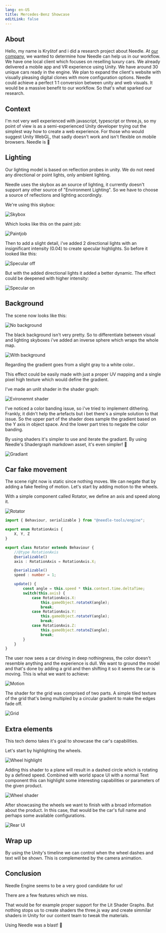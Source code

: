 ```yaml
---
lang: en-US
title: Mercedes-Benz Showcase
editLink: false
---
```


## About

Hello, my name is Kryštof and i did a research project about Needle. At [our company](https://www.ishowroom.cz/home/), we wanted to determine how Needle can help us in our workflow. We have one local client which focuses on reselling luxury cars. We already delivered a mobile app and VR experience using Unity. We have around 30 unique cars ready in the engine. We plan to expand the client's website with visually pleasing digital clones with more configuration options. Needle could achieve a perfect 1:1 conversion between unity and web visuals. It would be a massive benefit to our workflow. So that's what sparked our research.


<sample src="https://engine.needle.tools/demos/mercedes-benz-demo/" />


## Context

I'm not very well experienced with javascript, typescript or three.js, so my point of view is as a semi-experienced Unity developer trying out the simplest way how to create a web experience. For those who would suggest Unity WebGL, that sadly doesn't work and isn't flexible on mobile browsers. Needle is 💚


## Lighting

Our lighting model is based on reflection probes in unity. We do not need any directional or point lights, only ambient lighting. 

Needle uses the skybox as an source of lighting, it currently doesn't support any other source of "Environment Lighting". So we have to choose a source of reflections and lighting accordingly.


We're using this skybox:

 ![Skybox](/showcase-mercedes/1_skybox.png)

Which looks like this on the paint job:

![Paintjob](/showcase-mercedes/2_paintjob_simple.jpg)

Then to add a slight detail, i've added 2 directional lights with an insignificant intensity (0.04) to create specular highlights. So before it looked like this:

![Specular off](/showcase-mercedes/3_SpecularHighlights_off.jpg)

But with the added directional lights it added a better dynamic. The effect could be deepened with higher intensity:

![Specular on](/showcase-mercedes/4_SpecularHighlights_on.jpg)



## Background

The scene now looks like this:

![No background](/showcase-mercedes/5_NoBackground.jpg)

The black background isn't very pretty. So to differentiate between visual and lighting skyboxes i've added an inverse sphere which wraps the whole map.

![With background](/showcase-mercedes/6_MapBackground.png)

Regarding the gradient goes from a slight gray to a white color..

This effect could be easily made with just a proper UV mapping and a single pixel high texture which would define the gradient.

I've made an unlit shader in the shader graph:

![Evironemnt shader](/showcase-mercedes/7_EnvShaderGraph.jpg)

I've noticed a color banding issue, so i've tried to implement dithering. Frankly, it didn't help the artefacts but i bet there's a simple solution to that issue. So the upper part of the shader does sample the gradient based on the Y axis in object space. And the lower part tries to negate the color banding.

By using shaders it's simpler to use and iterate the gradiant. By using Needle's Shadergraph markdown asset, it's even simpler! 🌵

![Gradiant](/showcase-mercedes/8_Gradiant.png)


## Car fake movement

The scene right now is static since nothing moves. We can negate that by adding a fake feeling of motion. Let's start by adding motion to the wheels.

With a simple component called Rotator, we define an axis and speed along it.

![Rotator](/showcase-mercedes/9_Rotator.png)
```ts
import { Behaviour, serializable } from "@needle-tools/engine";

export enum RotationAxis {
    X, Y, Z
}

export class Rotator extends Behaviour {
    //@type RotationAxis
    @serializable()
    axis : RotationAxis = RotationAxis.X;

    @serializable()
    speed : number = 1;

    update() {
        const angle = this.speed * this.context.time.deltaTime;
        switch(this.axis) {
            case RotationAxis.X:
                this.gameObject.rotateX(angle);
                break;
            case RotationAxis.Y:
                this.gameObject.rotateY(angle);
                break;
            case RotationAxis.Z:
                this.gameObject.rotateZ(angle);
                break;
        }
    }
}
```


The user now sees a car driving in deep nothingness, the color doesn't resemble anything and the experience is dull. We want to ground the model and that's done by adding a grid and then shifting it so it seems the car is moving. This is what we want to achieve:

![Motion](/showcase-mercedes/10_WheelsAndGrid.png)

The shader for the grid was comprised of two parts. A simple tiled texture of the grid that's being multipled by a circular gradient to make the edges fade off.

![Grid](/showcase-mercedes/11_GridShader.jpg)


## Extra elements

This tech demo takes it's goal to showcase the car's capabilities.

Let's start by highlighting the wheels.

![Wheel highlight](/showcase-mercedes/12_WheelWithText.png)

Adding this shader to a plane will result in a dashed circle which is rotating by a defined speed. Combined with world space UI with a normal Text component this can highlight some interesting capabilities or parameters of the given product.

![Wheel shader](/showcase-mercedes/13_WheelShader.jpg)

After showcasing the wheels we want to finish with a broad information about the product. In this case, that would be the car's full name and perhaps some available configurations.

![Rear UI](/showcase-mercedes/14_RearUI.jpg)



## Wrap up

By using the Unity's timeline we can control when the wheel dashes and text will be shown. This is complemented by the camera animation.


## Conclusion

Needle Engine seems to be a very good candidate for us! 

There are a few features which we miss. 

That would be for example proper support for the Lit Shader Graphs. But nothing stops us to create shaders the three.js way and create simmilar shaders in Unity for our content team to tweak the materials.

Using Needle was a blast! 🌵